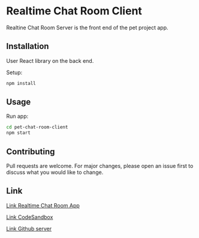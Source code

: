 # Realtime Chat Room Client

Realtine Chat Room Server is the front end of the pet project app.

## Installation

User React library on the back end.

Setup:

```bash
npm install
```

## Usage

Run app:

```bash
cd pet-chat-room-client
npm start
```

## Contributing

Pull requests are welcome. For major changes, please open an issue first to discuss what you would like to change.

## Link

[Link Realtime Chat Room App](https://realtime-chat-room-client.web.app/)

[Link CodeSandbox](https://codesandbox.io/s/pet-chat-room-client-zk0wq?file=/src/App.js)

[Link Github server](https://github.com/tranvantuantrung/pet-chat-room-server)
